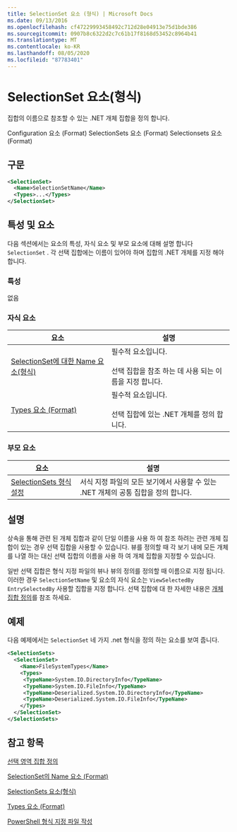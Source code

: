 ```yaml
---
title: SelectionSet 요소 (형식) | Microsoft Docs
ms.date: 09/13/2016
ms.openlocfilehash: cf47229993458492c712d28e04913e75d1bde386
ms.sourcegitcommit: 0907b8c6322d2c7c61b17f8168d53452c8964b41
ms.translationtype: MT
ms.contentlocale: ko-KR
ms.lasthandoff: 08/05/2020
ms.locfileid: "87783401"
---
```

# <a name="selectionset-element-format"></a>SelectionSet 요소(형식)

집합의 이름으로 참조할 수 있는 .NET 개체 집합을 정의 합니다.

Configuration 요소 (Format) SelectionSets 요소 (Format) Selectionsets 요소 (Format)

## <a name="syntax"></a>구문

```xml
<SelectionSet>
  <Name>SelectionSetName</Name>
  <Types>...</Types>
</SelectionSet>
```

## <a name="attributes-and-elements"></a>특성 및 요소

다음 섹션에서는 요소의 특성, 자식 요소 및 부모 요소에 대해 설명 합니다 `SelectionSet` . 각 선택 집합에는 이름이 있어야 하며 집합의 .NET 개체를 지정 해야 합니다.

### <a name="attributes"></a>특성

없음

### <a name="child-elements"></a>자식 요소

|요소|설명|
|-------------|-----------------|
|[SelectionSet에 대한 Name 요소(형식)](./name-element-for-selectionset-format.md)|필수적 요소입니다.<br /><br /> 선택 집합을 참조 하는 데 사용 되는 이름을 지정 합니다.|
|[Types 요소 (Format)](./types-element-for-selectionset-format.md)|필수적 요소입니다.<br /><br /> 선택 집합에 있는 .NET 개체를 정의 합니다.|

### <a name="parent-elements"></a>부모 요소

|요소|설명|
|-------------|-----------------|
|[SelectionSets 형식 설정](./selectionsets-element-format.md)|서식 지정 파일의 모든 보기에서 사용할 수 있는 .NET 개체의 공통 집합을 정의 합니다.|

## <a name="remarks"></a>설명

상속을 통해 관련 된 개체 집합과 같이 단일 이름을 사용 하 여 참조 하려는 관련 개체 집합이 있는 경우 선택 집합을 사용할 수 있습니다. 뷰를 정의할 때 각 보기 내에 모든 개체를 나열 하는 대신 선택 집합의 이름을 사용 하 여 개체 집합을 지정할 수 있습니다.

일반 선택 집합은 형식 지정 파일의 뷰나 뷰의 정의를 정의할 때 이름으로 지정 됩니다. 이러한 경우 `SelectionSetName` 및 요소의 자식 요소는 `ViewSelectedBy` `EntrySelectedBy` 사용할 집합을 지정 합니다. 선택 집합에 대 한 자세한 내용은 [개체 집합 정의](./defining-selection-sets.md)를 참조 하세요.

## <a name="example"></a>예제

다음 예제에서는 `SelectionSet` 네 가지 .net 형식을 정의 하는 요소를 보여 줍니다.

```xml
<SelectionSets>
  <SelectionSet>
    <Name>FileSystemTypes</Name>
    <Types>
     <TypeName>System.IO.DirectoryInfo</TypeName>
     <TypeName>System.IO.FileInfo</TypeName>
     <TypeName>Deserialized.System.IO.DirectoryInfo</TypeName>
     <TypeName>Deserialized.System.IO.FileInfo</TypeName>
    </Types>
  </SelectionSet>
</SelectionSets>
```

## <a name="see-also"></a>참고 항목

[선택 영역 집합 정의](./defining-selection-sets.md)

[SelectionSet의 Name 요소 (Format)](./name-element-for-selectionset-format.md)

[SelectionSets 요소(형식)](./selectionsets-element-format.md)

[Types 요소 (Format)](./types-element-for-selectionset-format.md)

[PowerShell 형식 지정 파일 작성](./writing-a-powershell-formatting-file.md)
